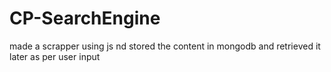 # CP-SearchEngine
made a scrapper using js nd stored the content in mongodb and retrieved it later as per  user input
